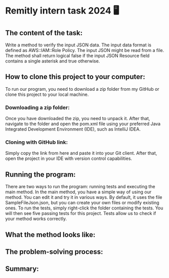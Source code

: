 # Remitly intern task 2024 🖥

## The content of the task:
Write a method to verify the input JSON data. The input data format is defined as AWS::IAM::Role Policy. The input JSON might be read from a file.
The method shall return logical false if the input JSON Resource field contains a single asterisk and true otherwise.
## How to clone this project to your computer:
To run our program, you need to download a zip folder from my GitHub or clone this project to your local machine.
### Downloading a zip folder:
Once you have downloaded the zip, you need to unpack it. After that, navigate to the folder and open the pom.xml file using your preferred Java Integrated Development Environment (IDE), such as IntelliJ IDEA.
### Cloning with GitHub link:
Simply copy the link from here and paste it into your Git client.
After that, open the project in your IDE with version control capabilities.

## Running the program:
There are two ways to run the program: running tests and executing the main method. In the main method, you have a simple way of using our method. You can edit it and try it in various ways.
By default, it uses the file SampleFileJson.json, but you can create your own files or modify existing ones.
To run the tests, simply right-click the folder containing the tests. You will then see five passing tests for this project. Tests allow us to check if your method works correctly.

## What the method looks like:

## The problem-solving process:

## Summary:
